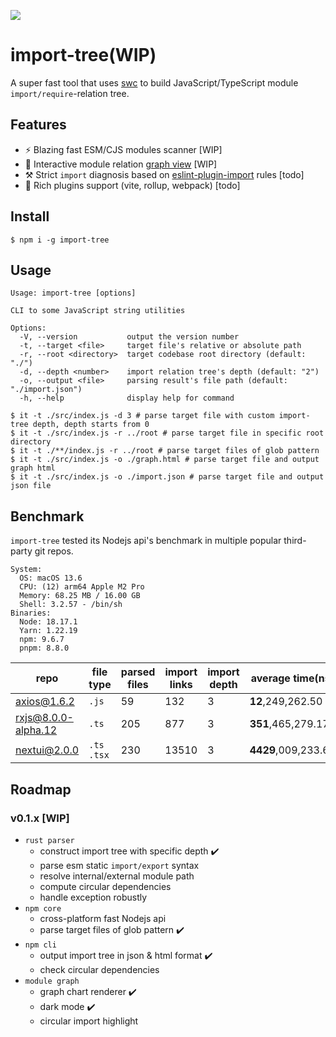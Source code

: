 <p align="left">
  <img src="https://github.com/rust-redo/import-tree/assets/102238922/56ef774d-6ed0-4491-afab-93fbeba9e955" >
</p>

# import-tree(WIP)

A super fast tool that uses [swc](https://swc.rs/) to build JavaScript/TypeScript module `import/require`-relation tree.

## Features

- :zap: Blazing fast ESM/CJS modules scanner [WIP]
- :rainbow: Interactive module relation [graph view](https://rust-redo.github.io/import-tree/axios.html) [WIP]
- :hammer_and_pick: Strict `import` diagnosis based on [eslint-plugin-import](https://www.npmjs.com/package/eslint-plugin-import) rules [todo]
- :herb: Rich plugins support (vite, rollup, webpack) [todo]

## Install

```shell
$ npm i -g import-tree
```

## Usage

<!-- `import-tree` is not only a cli tool, you can also use it as a JavaScript API or a specific bundler plugin. -->

```shell
Usage: import-tree [options]

CLI to some JavaScript string utilities

Options:
  -V, --version           output the version number
  -t, --target <file>     target file's relative or absolute path
  -r, --root <directory>  target codebase root directory (default: "./")
  -d, --depth <number>    import relation tree's depth (default: "2")
  -o, --output <file>     parsing result's file path (default: "./import.json")
  -h, --help              display help for command
```

```shell
$ it -t ./src/index.js -d 3 # parse target file with custom import-tree depth, depth starts from 0
$ it -t ./src/index.js -r ../root # parse target file in specific root directory
$ it -t ./**/index.js -r ../root # parse target files of glob pattern
$ it -t ./src/index.js -o ./graph.html # parse target file and output graph html 
$ it -t ./src/index.js -o ./import.json # parse target file and output json file
```

## Benchmark

`import-tree` tested its Nodejs api's benchmark in multiple popular third-party git repos.

```shell
System:
  OS: macOS 13.6
  CPU: (12) arm64 Apple M2 Pro
  Memory: 68.25 MB / 16.00 GB
  Shell: 3.2.57 - /bin/sh
Binaries:
  Node: 18.17.1 
  Yarn: 1.22.19 
  npm: 9.6.7 
  pnpm: 8.8.0 
```

|repo|file type|parsed files|import links|import depth|average time(ns)|graph|
|---|----|-----|----|----|----|---|
|[axios@1.6.2](https://github.com/axios/axios/tree/v1.6.2)|`.js`|59|132|3|**12**,249,262.50|[view](https://rust-redo.github.io/import-tree/axios.html)|
|[rxjs@8.0.0-alpha.12](https://github.com/ReactiveX/rxjs/tree/8.0.0-alpha.12)|`.ts`|205|877|3|**351**,465,279.17|[view](https://rust-redo.github.io/import-tree/rxjs.html)|
|[nextui@2.0.0](https://github.com/nextui-org/nextui)|`.ts` `.tsx`|230|13510|3|**4429**,009,233.62|[view](https://rust-redo.github.io/import-tree/nextui.html)|

## Roadmap

### v0.1.x [WIP]

- `rust parser`
  - construct import tree with specific depth :heavy_check_mark:	
  - parse esm static `import/export` syntax
  - resolve internal/external module path
  - compute circular dependencies
  - handle exception robustly 
- `npm core`
  - cross-platform fast Nodejs api
  - parse target files of glob pattern :heavy_check_mark:	
- `npm cli`
  - output import tree in json & html format :heavy_check_mark:	
  - check circular dependencies
- `module graph`
  - graph chart renderer :heavy_check_mark:	
  - dark mode :heavy_check_mark:	
  - circular import highlight


